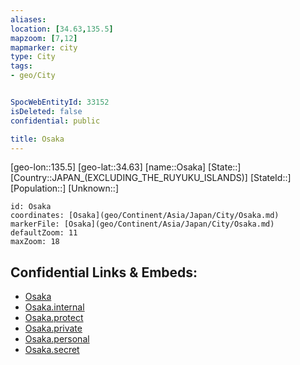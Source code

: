 ```yaml
---
aliases: 
location: [34.63,135.5]
mapzoom: [7,12] 
mapmarker: city 
type: City
tags:
- geo/City


SpocWebEntityId: 33152
isDeleted: false
confidential: public

title: Osaka
---
```

[geo-lon::135.5]
[geo-lat::34.63]
[name::Osaka]
[State::]
[Country::JAPAN_(EXCLUDING_THE_RUYUKU_ISLANDS)]
[StateId::]
[Population::]
[Unknown::]


```leaflet
id: Osaka
coordinates: [Osaka](geo/Continent/Asia/Japan/City/Osaka.md)
markerFile: [Osaka](geo/Continent/Asia/Japan/City/Osaka.md)
defaultZoom: 11 
maxZoom: 18
```


## Confidential Links & Embeds: 
- [Osaka](../../../../../../_public/geo/Continent/Asia/Japan/City/Osaka.md) 
- [Osaka.internal](../../../../../../_internal/geo/Continent/Asia/Japan/City/Osaka.internal.md) 
- [Osaka.protect](../../../../../../_protect/geo/Continent/Asia/Japan/City/Osaka.protect.md) 
- [Osaka.private](../../../../../../_private/geo/Continent/Asia/Japan/City/Osaka.private.md) 
- [Osaka.personal](../../../../../../_personal/geo/Continent/Asia/Japan/City/Osaka.personal.md) 
- [Osaka.secret](../../../../../../_secret/geo/Continent/Asia/Japan/City/Osaka.secret.md) 
